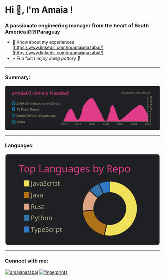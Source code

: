 # Hi 👋, I'm Amaia !
### A passionate engineering manager from the heart of South America 🇵🇾 Paraguay

- 📄 Know about my experiences [https://www.linkedin.com/in/amaianazabal/](https://www.linkedin.com/in/amaianazabal/)
- ⚡ Fun fact *I enjoy doing pottery 🏺*

---
### Summary:
![](https://raw.githubusercontent.com/amaia00/amaia00/main/profile-summary-card-output/bear/0-profile-details.svg)


---
### Languages:
![](https://raw.githubusercontent.com/amaia00/amaia00/main/profile-summary-card-output/bear/1-repos-per-language.svg)

---
### Connect with me:
<a href="https://linkedin.com/in/amaianazabal" target="blank"><img align="center" src="https://raw.githubusercontent.com/rahuldkjain/github-profile-readme-generator/master/src/images/icons/Social/linked-in-alt.svg" alt="amaianazabal" height="30" width="40" /></a>
<a href="https://stackoverflow.com/users/fingerprints" target="blank"><img align="center" src="https://raw.githubusercontent.com/rahuldkjain/github-profile-readme-generator/master/src/images/icons/Social/stack-overflow.svg" alt="fingerprints" height="30" width="40" /></a>
